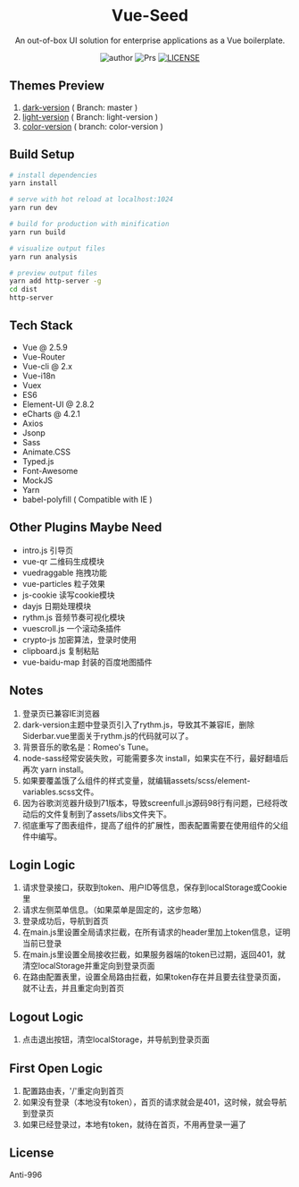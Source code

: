 <h1 align="center">Vue-Seed</h1>

<div align="center">
An out-of-box UI solution for enterprise applications as a Vue boilerplate.

![author](https://img.shields.io/badge/author-jasonbai-orange.svg)
![Prs](https://img.shields.io/badge/Prs-welcome-brightgreen.svg)
[![LICENSE](https://img.shields.io/badge/license-Anti%20996-blue.svg)](https://github.com/996icu/996.ICU/blob/master/LICENSE)
</div>

## Themes Preview
1. [dark-version](http://lubanseven.gitee.io/dark-version/#/signin)  ( Branch: master )
2. [light-version](http://lubanseven.gitee.io/show/#/signin) ( Branch: light-version )
3. [color-version](http://lubanseven.gitee.io/color-version/#/signin) ( branch: color-version )

## Build Setup

``` bash
# install dependencies
yarn install

# serve with hot reload at localhost:1024
yarn run dev

# build for production with minification
yarn run build

# visualize output files
yarn run analysis

# preview output files
yarn add http-server -g
cd dist
http-server
```

## Tech Stack
* Vue @ 2.5.9
* Vue-Router
* Vue-cli @ 2.x
* Vue-i18n
* Vuex
* ES6
* Element-UI @ 2.8.2
* eCharts @ 4.2.1
* Axios
* Jsonp
* Sass
* Animate.CSS
* Typed.js
* Font-Awesome
* MockJS
* Yarn
* babel-polyfill ( Compatible with IE )

## Other Plugins Maybe Need
* intro.js 引导页
* vue-qr  二维码生成模块
* vuedraggable  拖拽功能
* vue-particles  粒子效果
* js-cookie 读写cookie模块
* dayjs 日期处理模块
* rythm.js 音频节奏可视化模块
* vuescroll.js 一个滚动条插件
* crypto-js 加密算法，登录时使用
* clipboard.js 复制粘贴
* vue-baidu-map 封装的百度地图插件

## Notes
1. 登录页已兼容IE浏览器
2. dark-version主题中登录页引入了rythm.js，导致其不兼容IE，删除Siderbar.vue里面关于rythm.js的代码就可以了。
4. 背景音乐的歌名是：Romeo's Tune。
5. node-sass经常安装失败，可能需要多次 install，如果实在不行，最好翻墙后再次 yarn install。
6. 如果要覆盖饿了么组件的样式变量，就编辑assets/scss/element-variables.scss文件。
7. 因为谷歌浏览器升级到71版本，导致screenfull.js源码98行有问题，已经将改动后的文件复制到了assets/libs文件夹下。
8. 彻底重写了图表组件，提高了组件的扩展性，图表配置需要在使用组件的父组件中编写。


## Login Logic
1. 请求登录接口，获取到token、用户ID等信息，保存到localStorage或Cookie里
2. 请求左侧菜单信息。（如果菜单是固定的，这步忽略）
3. 登录成功后，导航到首页
4. 在main.js里设置全局请求拦截，在所有请求的header里加上token信息，证明当前已登录
5. 在main.js里设置全局接收拦截，如果服务器端的token已过期，返回401，就清空localStorage并重定向到登录页面
6. 在路由配置表里，设置全局路由拦截，如果token存在并且要去往登录页面，就不让去，并且重定向到首页

## Logout Logic
1. 点击退出按钮，清空localStorage，并导航到登录页面

## First Open Logic
1. 配置路由表，'/'重定向到首页
2. 如果没有登录（本地没有token），首页的请求就会是401，这时候，就会导航到登录页
3. 如果已经登录过，本地有token，就待在首页，不用再登录一遍了

## License
Anti-996
